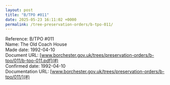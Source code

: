 ```yaml
---
layout: post
title: "B/TPO #011"
date: 2025-05-23 16:11:02 +0000
permalink: /tree-preservation-orders/b-tpo-011/
---
```


Reference: B/TPO #011 <br/>
Name: The Old Coach House<br/>
Made date: 1992-04-10<br/>
Document URL: [www.borchester.gov.uk/trees/preservation-orders/b-tpo/011/b-tpo-011.pdf](#)<br/>
Confirmed date: 1992-04-10<br/>
Documentation URL: [www.borchester.gov.uk/trees/preservation-orders/b-tpo/011/](#)<br/>
